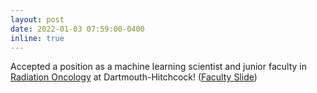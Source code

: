 ```yaml
---
layout: post
date: 2022-01-03 07:59:00-0400
inline: true
---
```


Accepted a position as a machine learning scientist and junior faculty in <a href="https://cancer.dartmouth.edu/radiation-oncology/radiation-oncology-team">Radiation Oncology</a> at Dartmouth-Hitchcock! (<a href="https://www.dropbox.com/s/4lmb2w8bby255d8/brady_hunt_faculty_slide.pptx?dl=0">Faculty Slide</a>)
